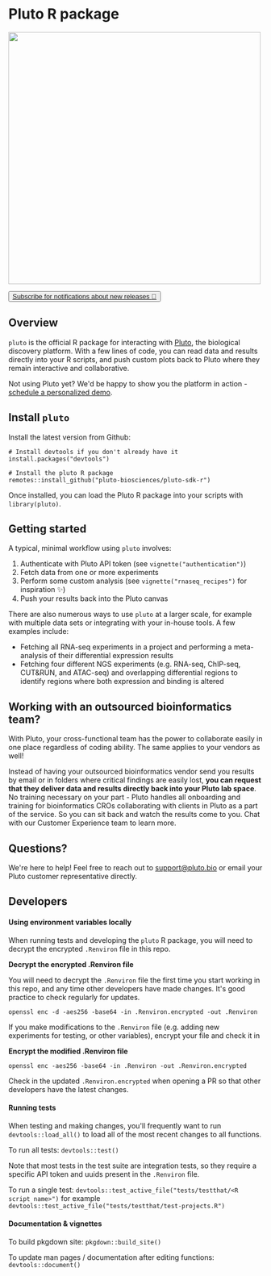 # Pluto R package

<img src="https://cdn.bfldr.com/2Q1IPX6I/at/hqwgpb3vqscf83j375mfn9gf/Integrations_-_R" height="500">

<button class="pluto-button"><a href="https://share.hsforms.com/15Mj4CreYSoqKDoZDYBKpgg5c2ld" target="_blank" class="button-text-link">Subscribe for notifications about new releases :rocket:</a></button>

## Overview

`pluto` is the official R package for interacting with <a href="https://pluto.bio" class="pluto-link">Pluto</a>, the biological discovery platform. With a few lines of code, you can read data and results directly into your R scripts, and push custom plots back to Pluto where they remain interactive and collaborative.

Not using Pluto yet? We'd be happy to show you the platform in action - <a href="https://pluto.bio/get-info" class="pluto-link">schedule a personalized demo</a>.

## Install `pluto`

Install the latest version from Github:

```
# Install devtools if you don't already have it
install.packages("devtools")

# Install the pluto R package
remotes::install_github("pluto-biosciences/pluto-sdk-r")
```

Once installed, you can load the Pluto R package into your scripts with `library(pluto)`.

## Getting started

A typical, minimal workflow using `pluto` involves:

1. Authenticate with Pluto API token (see `vignette("authentication")`)
2. Fetch data from one or more experiments
3. Perform some custom analysis (see `vignette("rnaseq_recipes")` for inspiration :sparkles:)
4. Push your results back into the Pluto canvas

There are also numerous ways to use `pluto` at a larger scale, for example with multiple data sets or integrating with your in-house tools. A few examples include:

* Fetching all RNA-seq experiments in a project and performing a meta-analysis of their differential expression results
* Fetching four different NGS experiments (e.g. RNA-seq, ChIP-seq, CUT&RUN, and ATAC-seq) and overlapping differential regions to identify regions where both expression and binding is altered

## Working with an outsourced bioinformatics team?

With Pluto, your cross-functional team has the power to collaborate easily in one place regardless of coding ability. The same applies to your vendors as well! 

Instead of having your outsourced bioinformatics vendor send you results by email or in folders where critical findings are easily lost, **you can request that they deliver data and results directly back into your Pluto lab space**. No training necessary on your part - Pluto handles all onboarding and training for bioinformatics CROs collaborating with clients in Pluto as a part of the service. So you can sit back and watch the results come to you. Chat with our Customer Experience team to learn more. 

## Questions?

We're here to help! Feel free to reach out to <a href="mailto:support@pluto.bio" class="pluto-link">support@pluto.bio</a> or email your Pluto customer representative directly.

## Developers

#### Using environment variables locally

When running tests and developing the `pluto` R package, you will need to decrypt the encrypted `.Renviron` file in this repo.

**Decrypt the encrypted .Renviron file**

You will need to decrypt the `.Renviron` file the first time you start working in this repo, and any time other developers have made changes. It's good practice to check regularly for updates.

```
openssl enc -d -aes256 -base64 -in .Renviron.encrypted -out .Renviron
```

If you make modifications to the `.Renviron` file (e.g. adding new experiments for testing, or other variables), encrypt your file and check it in 

**Encrypt the modified .Renviron file**

```
openssl enc -aes256 -base64 -in .Renviron -out .Renviron.encrypted
```

Check in the updated `.Renviron.encrypted` when opening a PR so that other developers have the latest changes. 

#### Running tests

When testing and making changes, you'll frequently want to run `devtools::load_all()` to load all of the most recent changes to all functions.

To run all tests: `devtools::test()`

Note that most tests in the test suite are integration tests, so they require a specific API token and uuids present in the `.Renviron` file.

To run a single test: `devtools::test_active_file("tests/testthat/<R script name>")` for example `devtools::test_active_file("tests/testthat/test-projects.R")`

#### Documentation & vignettes

To build pkgdown site: `pkgdown::build_site()`

To update man pages / documentation after editing functions: `devtools::document()`
